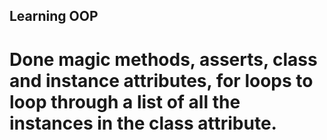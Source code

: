 ## Learning OOP
# Done magic methods, asserts, class and instance attributes, for loops to loop through a list of all the instances in the class attribute.
